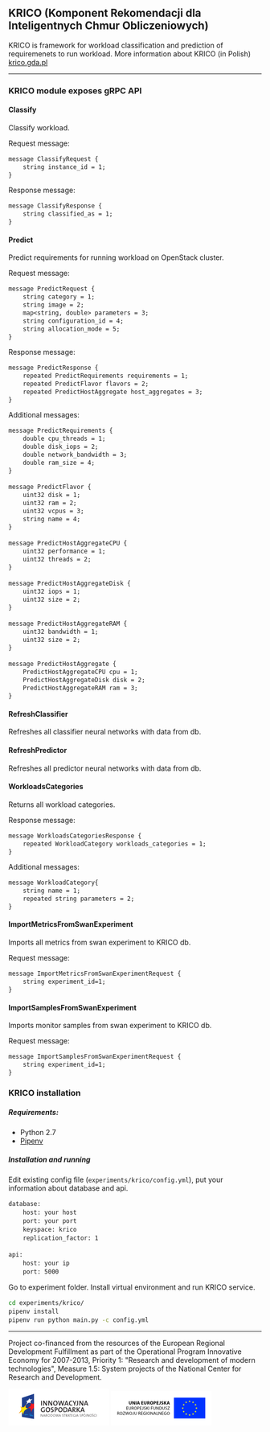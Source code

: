## KRICO (Komponent Rekomendacji dla Inteligentnych Chmur Obliczeniowych)

KRICO is framework for workload classification and prediction of requiremenets to run workload.
More information about KRICO (in Polish) [krico.gda.pl](http://krico.gda.pl/)

---
### KRICO module exposes gRPC API

#### Classify
Classify workload.

Request message:
```
message ClassifyRequest {
    string instance_id = 1;
}
```
Response message:
```
message ClassifyResponse {
    string classified_as = 1;
}
```

#### Predict
Predict requirements for running workload on OpenStack cluster. 

Request message:
```
message PredictRequest {
    string category = 1;
    string image = 2;
    map<string, double> parameters = 3;
    string configuration_id = 4;
    string allocation_mode = 5;
}
```

Response message:
```
message PredictResponse {
    repeated PredictRequirements requirements = 1;
    repeated PredictFlavor flavors = 2;
    repeated PredictHostAggregate host_aggregates = 3;
}
```

Additional messages:
```
message PredictRequirements {
    double cpu_threads = 1;
    double disk_iops = 2;
    double network_bandwidth = 3;
    double ram_size = 4;
}

message PredictFlavor {
    uint32 disk = 1;
    uint32 ram = 2;
    uint32 vcpus = 3;
    string name = 4;
}

message PredictHostAggregateCPU {
    uint32 performance = 1;
    uint32 threads = 2;
}

message PredictHostAggregateDisk {
    uint32 iops = 1;
    uint32 size = 2;
}

message PredictHostAggregateRAM {
    uint32 bandwidth = 1;
    uint32 size = 2;
}

message PredictHostAggregate {
    PredictHostAggregateCPU cpu = 1;
    PredictHostAggregateDisk disk = 2;
    PredictHostAggregateRAM ram = 3;
}

```

#### RefreshClassifier
Refreshes all classifier neural networks with data from db.

#### RefreshPredictor
Refreshes all predictor neural networks with data from db.

#### WorkloadsCategories
Returns all workload categories.

Response message:
```
message WorkloadsCategoriesResponse {
    repeated WorkloadCategory workloads_categories = 1;
}
```

Additional messages:
```
message WorkloadCategory{
    string name = 1;
    repeated string parameters = 2;
}
```

#### ImportMetricsFromSwanExperiment
Imports all metrics from swan experiment to KRICO db.

Request message:
```
message ImportMetricsFromSwanExperimentRequest {
    string experiment_id=1;
}
```

#### ImportSamplesFromSwanExperiment
Imports monitor samples from swan experiment to KRICO db.

Request message:
```
message ImportSamplesFromSwanExperimentRequest {
    string experiment_id=1;
}
```

### KRICO installation
##### Requirements:
* Python 2.7
* [Pipenv](https://github.com/pypa/pipenv)

##### Installation and running
Edit existing config file (```experiments/krico/config.yml```), put your information about database and api.

```bash
database:
    host: your host
    port: your port
    keyspace: krico
    replication_factor: 1

api:
    host: your ip
    port: 5000
```

Go to experiment folder. Install virtual environment and run KRICO service.

```bash
cd experiments/krico/
pipenv install
pipenv run python main.py -c config.yml
```
---
Project co-financed from the resources of the European Regional Development Fulfillment as part of the Operational Program Innovative Economy for 2007-2013, Priority 1: "Research and development of modern technologies", Measure 1.5: System projects of the National Center for Research and Development. 

![IG LOGO](images/ig-logo.png) ![EU LOGO](images/eu-logo.png)
